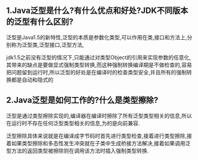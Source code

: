 ## 1.Java泛型是什么?有什么优点和好处?JDK不同版本的泛型有什么区别?

泛型是Java1.5的新特性,泛型的本质是参数化类型,可以作用在类,接口和方法上,分别称为泛型类,泛型接口,泛型方法,

jdk1.5之前没有泛型的情况下,只能通过对类型Object的引用来实现参数的任意化,其带来的缺点是要做显式强制类型转换,而这种强制转换编译期是不做检查的,容易把问题留到运行时,所以泛型的好处是在编译时的检查类型安全,并且所有的强制转换都是自动和隐式的

## 2.Java泛型是如何工作的?什么是类型擦除?

泛型是通过类型擦除实现的,编译器在编译时擦除了所有泛型类型相关的信息,所以在运行时不存在任何泛型类型相关的信息,为的是向前兼容.

泛型擦除具体来说就是在编译成字节码时首先进行类型检查,接着进行类型擦除,接着如果类型擦除和多态性发生冲突就在子类中生成桥接方法解决,接着如果调用泛型方法的返回类型被擦除则在调用该方法时插入强制类型转换.

















